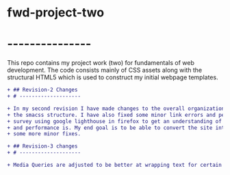 # fwd-project-two
# ---------------

This repo contains my project work (two) for fundamentals of web development. The code consists mainly of CSS assets along with the structural HTML5 which is used to construct my initial webpage templates.

```diff
+ ## Revision-2 Changes
+ # --------------------

+ In my second revision I have made changes to the overall organization of my css following
+ the smacss structure. I have also fixed some minor link errors and performed an overall
+ survey using google lighthouse in firefox to get an understanding of how my accessibility
+ and performance is. My end goal is to be able to convert the site into a PWA by making
+ some more minor fixes.

+ ## Revision-3 changes
+ # --------------------

+ Media Queries are adjusted to be better at wrapping text for certain screen sizes.
```

